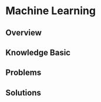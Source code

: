 # Machine Learning
## Overview
## Knowledge Basic
[Concepts]: ./docs/best-practices.md
[ConcepModelingts]: ./docs/best-practices.md
[Metrics]: ./docs/best-practices.md
## Problems
[Concepts]: ./docs/best-practices.md
[ConcepModelingts]: ./docs/best-practices.md
[Metrics]: ./docs/best-practices.md
## Solutions
[Concepts]: ./docs/best-practices.md
[ConcepModelingts]: ./docs/best-practices.md
[Metrics]: ./docs/best-practices.md